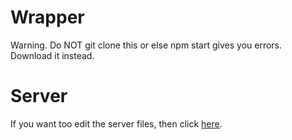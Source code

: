 # Wrapper
Warning. Do NOT git clone this or else npm start gives you errors. Download it instead.

# Server
If you want too edit the server files, then click [here](https://github.com/2Epik4u/Wrapper-Online-Server-Files). 
